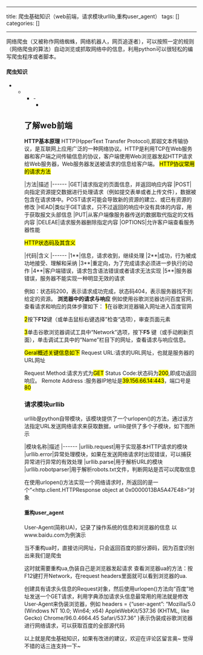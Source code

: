 
--- 
title:  爬虫基础知识（web前端，请求模块urllib,重构user_agent） 
tags: []
categories: [] 

---
网络爬虫（又被称作网络蜘蛛，网络机器人，网页追逐者），可以按照一定的规则（网络爬虫的算法）自动浏览或抓取网络中的信息，利用python可以很轻松的编写爬虫程序或者脚本。 

#### 爬虫知识
- - <ul><li>- <ul><li>


## 了解web前端

**HTTP基本原理** HTTP(HpperText Transfer Protocol),即超文本传输协议，是互联网上应用广泛的一种网络协议。HTTP是利用TCP在Web服务器和客户端之间传输信息的协议，客户端使用Web浏览器发起HTTP请求给Web服务器，Web服务器发送被请求的信息给客户端。 <mark>HTTP协议常用的请求方法</mark>

|方法|描述
|------
|GET|请求指定的页面信息，并返回响应内容
|POST|向指定资源提交数据进行处理请求（例如提交表单或者上传文件），数据被包含在请求体中。POST请求可能会导致新的资源的建立、或已有资源的修改
|HEAD|类似于GET请求，只不过返回的响应中没有具体的内容，用于获取报文头部信息
|PUT|从客户端像服务器传送的数据取代指定的文档内容
|DELEAE|请求服务器删除指定内容
|OPTIONS|允许客户端查看服务器性能

<mark>HTTP状态码及其含义</mark>

|代码|含义
|------
|1**|信息，请求收到，继续处理
|2**|成功，行为被成功地接受、理解和采纳
|3**|重定向，为了完成请求必须进一步执行的动作
|4**|客户端错误，请求包含语法错误或者请求无法实现
|5**|服务器错误，服务器不能实现一种明显无效的请求

例如：状态码200，表示请求成功完成，状态码404，表示服务器找不到给定的资源。 **浏览器中的请求与响应** 例如使用谷歌浏览器访问百度官网，查看请求和响应的具体步骤如下： <mark>1</mark>在谷歌浏览器输入网址进入百度官网

<mark>2</mark>按下**F12**键（或单击鼠标右键选择”检查“选项），审查页面元素

<mark>3</mark>单击谷歌浏览器调试工具中“Network”选项，按下**F5** 键（或手动刷新页面），单击调试工具中的“Name”栏目下的网址，查看请求与响应信息。

<mark>Geral概述关键信息如下</mark> Request URL:请求的URL网址，也就是服务器的URL网址

Request Method:请求方式为<mark>GET</mark> Status Code:状态码为<mark>200</mark>,即成功返回响应。 Remote Address :服务器IP地址是<mark>39.156.66.14:443</mark>，端口号是<mark>80</mark>

### 请求模块urllib

urllib是python自带模块，该模块提供了一个urlopen()的方法，通过该方法指定URL发送网络请求来获取数据，urllib提供了多个子模块，如下图所示

|模块名称|描述
|------
|urllib.request|用于实现基本HTTP请求的模块
|urllib.error|异常处理模块，如果在发送网络请求时出现错误，可以捕获异常进行异常的有效处理
|urllib.parse|用于解析URL的模块
|urllib.robotparser|用于解析robots.txt文件，判断网站是否可以爬取信息

在使用urlopen()方法实现一个网络请求时，所返回的是一个“&lt;http.client.HTTPResponse object at 0x0000013BA5A47E48&gt;”对象

#### 重构user_agent

User-Agent(简称UA)，记录了操作系统的信息和浏览器的信息 以www.baidu.com为例演示

当不重构ua时，直接访问网址，只会返回百度的部分源码，因为百度识别出来我们是爬虫

这时就需要重构ua,伪装自己是浏览器发起请求 查看浏览器ua的方法：按F12键打开Network，在request headers里面就可以看到浏览器的ua.

创建具有请求头信息的Request对象，然后使用urlopen()方法向“百度”地址发送一个GET请求，利用字典添加请求头信息最常用的用法就是修改User-Agent来伪装浏览器，例如 headers = {“user-agent”: “Mozilla/5.0 (Windows NT 10.0; Win64; x64) AppleWebKit/537.36 (KHTML, like Gecko) Chrome/96.0.4664.45 Safari/537.36” }表示伪装成谷歌浏览器进行网络请求，可以获取百度的全部源代码

以上就是爬虫基础知识，如果有改进的建议，欢迎在评论区留言奥~ 觉得不错的话三连支持一下~
